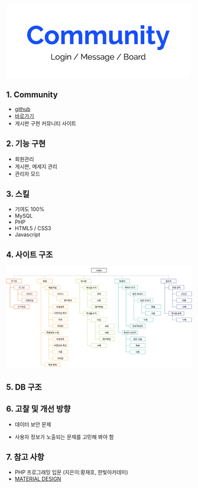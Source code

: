 ![logo_php](/portfolio/php/logo_php.jpg)

## 1. Community
* [github](https://github.com/pic22ti/pic22ti.github.io/tree/master/portfolio/php)
* [바로가기](http://pic22ti.dothome.co.kr/mysite/php/index.php)
* 게시판 구현 커뮤니티 사이트

## 2. 기능 구현
* 회원관리
* 게시판, 메세지 관리
* 관리자 모드

## 3. 스킬
* 기여도 100%
* MySQL
* PHP
* HTML5 / CSS3
* Javascript

## 4. 사이트 구조
![sitemap_php](/portfolio/php/sitemap_php.jpg)

## 5. DB 구조

## 6. 고찰 및 개선 방향
* 데이터 보안 문제
- 사용자 정보가 노출되는 문제를 고민해 봐야 함

## 7. 참고 사항
* PHP 프로그래밍 입문 (지은이:황재호, 한빛아카데미)
* [MATERIAL DESIGN](https://material.io/resources/icons/?style=baseline)